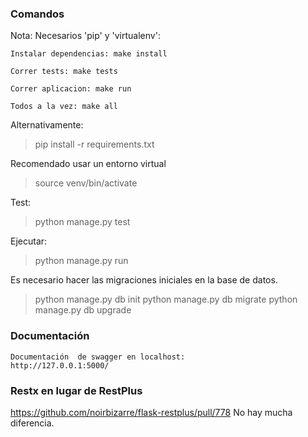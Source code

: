 
### Comandos ###
Nota: Necesarios 'pip' y 'virtualenv': 

    Instalar dependencias: make install

    Correr tests: make tests

    Correr aplicacion: make run

    Todos a la vez: make all


Alternativamente:
> pip install -r requirements.txt

Recomendado usar un entorno virtual
> source venv/bin/activate

Test:
> python manage.py test

Ejecutar:
> python manage.py run
 
 
Es necesario hacer las migraciones iniciales en la base de datos.
> python manage.py db init
> python manage.py db migrate
> python manage.py db upgrade


### Documentación  ###
    Documentación  de swagger en localhost:
    http://127.0.0.1:5000/

### Restx en lugar de RestPlus
https://github.com/noirbizarre/flask-restplus/pull/778
No hay mucha diferencia.
